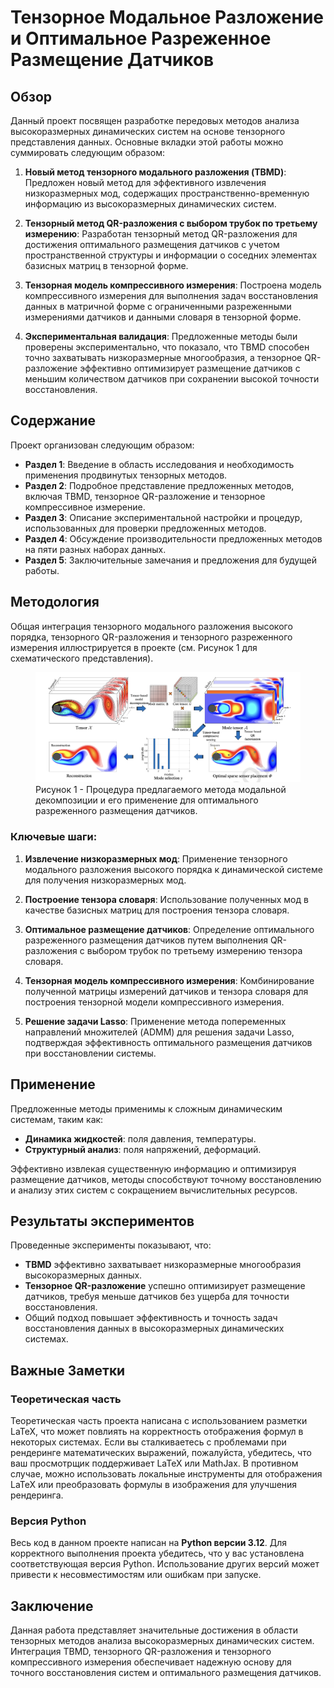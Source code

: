 # Тензорное Модальное Разложение и Оптимальное Разреженное Размещение Датчиков

## Обзор

Данный проект посвящен разработке передовых методов анализа высокоразмерных динамических систем на основе тензорного представления данных. Основные вкладки этой работы можно суммировать следующим образом:

1. **Новый метод тензорного модального разложения (TBMD)**: Предложен новый метод для эффективного извлечения низкоразмерных мод, содержащих пространственно-временную информацию из высокоразмерных динамических систем.

2. **Тензорный метод QR-разложения с выбором трубок по третьему измерению**: Разработан тензорный метод QR-разложения для достижения оптимального размещения датчиков с учетом пространственной структуры и информации о соседних элементах базисных матриц в тензорной форме.

3. **Тензорная модель компрессивного измерения**: Построена модель компрессивного измерения для выполнения задач восстановления данных в матричной форме с ограниченными разреженными измерениями датчиков и данными словаря в тензорной форме.

4. **Экспериментальная валидация**: Предложенные методы были проверены экспериментально, что показало, что TBMD способен точно захватывать низкоразмерные многообразия, а тензорное QR-разложение эффективно оптимизирует размещение датчиков с меньшим количеством датчиков при сохранении высокой точности восстановления.

## Содержание

Проект организован следующим образом:

- **Раздел 1**: Введение в область исследования и необходимость применения продвинутых тензорных методов.
- **Раздел 2**: Подробное представление предложенных методов, включая TBMD, тензорное QR-разложение и тензорное компрессивное измерение.
- **Раздел 3**: Описание экспериментальной настройки и процедур, использованных для проверки предложенных методов.
- **Раздел 4**: Обсуждение производительности предложенных методов на пяти разных наборах данных.
- **Раздел 5**: Заключительные замечания и предложения для будущей работы.

## Методология

Общая интеграция тензорного модального разложения высокого порядка, тензорного QR-разложения и тензорного разреженного измерения иллюстрируется в проекте (см. Рисунок 1 для схематического представления).

<figure>
  <img src="images/img.png" alt="Описание изображения">
  <figcaption>Рисунок 1 - Процедура предлагаемого метода модальной декомпозиции и его применение для оптимального разреженного размещения датчиков.</figcaption>
</figure>


### Ключевые шаги:

1. **Извлечение низкоразмерных мод**: Применение тензорного модального разложения высокого порядка к динамической системе для получения низкоразмерных мод.

2. **Построение тензора словаря**: Использование полученных мод в качестве базисных матриц для построения тензора словаря.

3. **Оптимальное размещение датчиков**: Определение оптимального разреженного размещения датчиков путем выполнения QR-разложения с выбором трубок по третьему измерению тензора словаря.

4. **Тензорная модель компрессивного измерения**: Комбинирование полученной матрицы измерений датчиков и тензора словаря для построения тензорной модели компрессивного измерения.

5. **Решение задачи Lasso**: Применение метода попеременных направлений множителей (ADMM) для решения задачи Lasso, подтверждая эффективность оптимального размещения датчиков при восстановлении системы.

## Применение

Предложенные методы применимы к сложным динамическим системам, таким как:

- **Динамика жидкостей**: поля давления, температуры.
- **Структурный анализ**: поля напряжений, деформаций.

Эффективно извлекая существенную информацию и оптимизируя размещение датчиков, методы способствуют точному восстановлению и анализу этих систем с сокращением вычислительных ресурсов.

## Результаты экспериментов

Проведенные эксперименты показывают, что:

- **TBMD** эффективно захватывает низкоразмерные многообразия высокоразмерных данных.
- **Тензорное QR-разложение** успешно оптимизирует размещение датчиков, требуя меньше датчиков без ущерба для точности восстановления.
- Общий подход повышает эффективность и точность задач восстановления данных в высокоразмерных динамических системах.


## Важные Заметки

### Теоретическая часть

Теоретическая часть проекта написана с использованием разметки LaTeX, что может повлиять на корректность отображения формул в некоторых системах. Если вы сталкиваетесь с проблемами при рендеринге математических выражений, пожалуйста, убедитесь, что ваш просмотрщик поддерживает LaTeX или MathJax. В противном случае, можно использовать локальные инструменты для отображения LaTeX или преобразовать формулы в изображения для улучшения рендеринга.

### Версия Python

Весь код в данном проекте написан на **Python версии 3.12**. Для корректного выполнения проекта убедитесь, что у вас установлена соответствующая версия Python. Использование других версий может привести к несовместимостям или ошибкам при запуске.


## Заключение

Данная работа представляет значительные достижения в области тензорных методов анализа высокоразмерных динамических систем. Интеграция TBMD, тензорного QR-разложения и тензорного компрессивного измерения обеспечивает надежную основу для точного восстановления систем и оптимального размещения датчиков.
